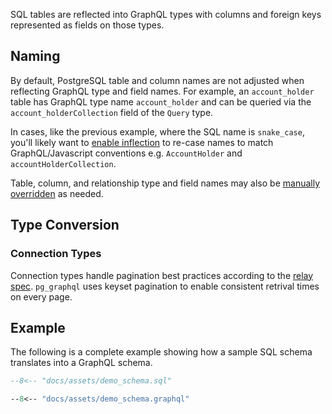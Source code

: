 SQL tables are reflected into GraphQL types with columns and foreign keys represented as fields on those types.

## Naming

By default, PostgreSQL table and column names are not adjusted when reflecting GraphQL type and field names. For example, an `account_holder` table has GraphQL type name `account_holder` and can be queried via the `account_holderCollection` field of the `Query` type.

In cases, like the previous example, where the SQL name is `snake_case`, you'll likely want to [enable inflection](/pg_graphql/configuration/#inflection) to re-case names to match GraphQL/Javascript conventions e.g. `AccountHolder` and `accountHolderCollection`.

Table, column, and relationship type and field names may also be [manually overridden](/pg_graphql/configuration/#tables-type) as needed.

## Type Conversion

### Connection Types

Connection types handle pagination best practices according to the [relay spec](https://relay.dev/graphql/connections.htm#). `pg_graphql` uses keyset pagination to enable consistent retrival times on every page.

## Example

The following is a complete example showing how a sample SQL schema translates into a GraphQL schema.

```sql
--8<-- "docs/assets/demo_schema.sql"
```

```graphql
--8<-- "docs/assets/demo_schema.graphql"
```
